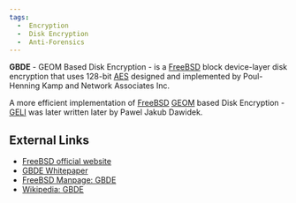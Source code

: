```yaml
---
tags:
  -  Encryption
  -  Disk Encryption
  -  Anti-Forensics
---
```

**GBDE** - GEOM Based Disk Encryption - is a
[FreeBSD](freebsd.md) block device-layer disk encryption that
uses 128-bit [AES](aes.md) designed and implemented by
Poul-Henning Kamp and Network Associates Inc.

A more efficient implementation of [FreeBSD](freebsd.md)
[GEOM](geom.md) based Disk Encryption - [GELI](GELI "wikilink")
was later written later by Pawel Jakub Dawidek.

## External Links

- [FreeBSD official website](http://www.freebsd.org)
- [GBDE Whitepaper](http://phk.freebsd.dk/pubs/bsdcon-03.gbde.paper.pdf)
- [FreeBSD Manpage:
  GBDE](http://www.freebsd.org/cgi/man.cgi?query=gbde&apropos=0&sektion=8&manpath=FreeBSD+6.2-RELEASE&format=html)
- [Wikipedia: GBDE](http://en.wikipedia.org/wiki/GBDE)